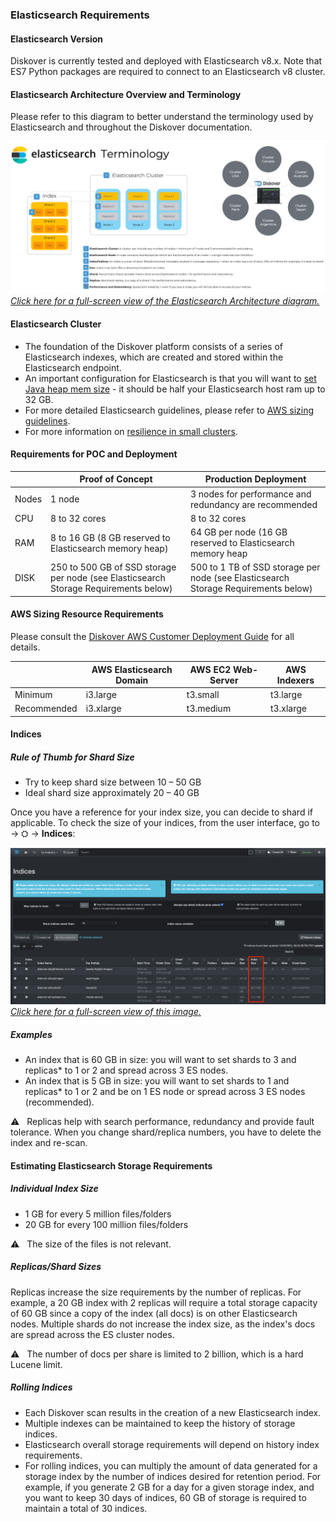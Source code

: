 <p id="requirements_es"></p>

### Elasticsearch Requirements

#### Elasticsearch Version

Diskover is currently tested and deployed with Elasticsearch v8.x. Note that ES7 Python packages are required to connect to an Elasticsearch v8 cluster.

#### Elasticsearch Architecture Overview and Terminology

Please refer to this diagram to better understand the terminology used by Elasticsearch and throughout the Diskover documentation.

![Image: Diskover Architecture Overview](images/diagram_diskover_elasticsearch_architecture.png)
_[Click here for a full-screen view of the Elasticsearch Architecture diagram.](images/diagram_diskover_elasticsearch_architecture.png)_

#### Elasticsearch Cluster

- The foundation of the Diskover platform consists of a series of Elasticsearch indexes, which are created and stored within the Elasticsearch endpoint. 
- An important configuration for Elasticsearch is that you will want to [set Java heap mem size](https://www.elastic.co/guide/en/elasticsearch/reference/7.16/advanced-configuration.html#set-jvm-heap-size) - it should be half your Elasticsearch host ram up to 32 GB.
- For more detailed Elasticsearch guidelines, please refer to [AWS sizing guidelines](https://docs.aws.amazon.com/opensearch-service/latest/developerguide/sizing-domains.html).
- For more information on [resilience in small clusters](https://www.elastic.co/guide/en/elasticsearch/reference/current/high-availability-cluster-small-clusters.html).

#### Requirements for POC and Deployment

| | Proof of Concept | Production Deployment |
| --- | --- | --- |
| Nodes | 1 node | 3 nodes for performance and redundancy are recommended |
| CPU | 8 to 32 cores | 8 to 32 cores |
| RAM | 8 to 16 GB (8 GB reserved to Elasticsearch memory heap) | 64 GB per node (16 GB reserved to Elasticsearch memory heap |
| DISK | 250 to 500 GB of SSD storage per node (see Elasticsearch Storage Requirements below) | 500 to 1 TB of SSD storage per node (see Elasticsearch Storage Requirements below) |

#### AWS Sizing Resource Requirements

Please consult the [Diskover AWS Customer Deployment Guide](https://docs.diskoverdata.com/diskover_aws_deployment_guide/) for all details.

| | AWS Elasticsearch Domain | AWS EC2 Web-Server | AWS Indexers |
| ---| --- | --- | --- |
| Minimum | i3.large | t3.small | t3.large |
| Recommended | i3.xlarge | t3.medium | t3.xlarge |

#### Indices

##### Rule of Thumb for Shard Size

- Try to keep shard size between 10 – 50 GB
- Ideal shard size approximately 20 – 40 GB

Once you have a reference for your index size, you can decide to shard if applicable. To check the size of your indices, from the user interface, go to → ⛭ → **Indices**:

![Image: Index Sizing](images/indices_index_size.png)
_[Click here for a full-screen view of this image.](images/indices_index_size.png)_

##### Examples

- An index that is 60 GB in size: you will want to set shards to 3 and replicas* to 1 or 2 and spread across 3 ES nodes.
- An index that is 5 GB in size: you will want to set shards to 1 and replicas* to 1 or 2 and be on 1 ES node or spread across 3 ES nodes (recommended).

⚠️ &nbsp; Replicas help with search performance, redundancy and provide fault tolerance. When you change shard/replica numbers, you have to delete the index and re-scan.

#### Estimating Elasticsearch Storage Requirements

##### Individual Index Size

- 1 GB for every 5 million files/folders
- 20 GB for every 100 million files/folders

⚠️ &nbsp; The size of the files is not relevant.

##### Replicas/Shard Sizes

Replicas increase the size requirements by the number of replicas. For example, a 20 GB index with 2 replicas will require a total storage capacity of 60 GB since a copy of the index (all docs) is on other Elasticsearch nodes. Multiple shards do not increase the index size, as the index's docs are spread across the ES cluster nodes.

⚠️ &nbsp; The number of docs per share is limited to 2 billion, which is a hard Lucene limit.

##### Rolling Indices

- Each Diskover scan results in the creation of a new Elasticsearch index.
- Multiple indexes can be maintained to keep the history of storage indices.
- Elasticsearch overall storage requirements will depend on history index requirements.
- For rolling indices, you can multiply the amount of data generated for a storage index by the number of indices desired for retention period. For example, if you generate 2 GB for a day for a given storage index, and you want to keep 30 days of indices, 60 GB of storage is required to maintain a total of 30 indices.
